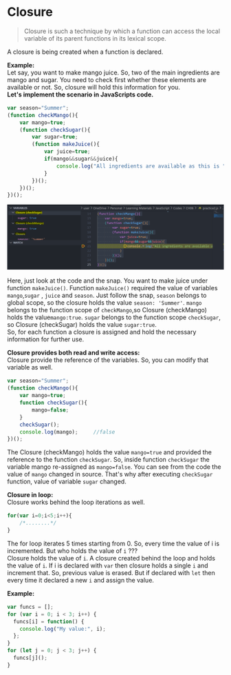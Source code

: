 # Closure
>Closure is such a technique by which a function can access the local variable of its parent functions in its lexical scope.

A closure is being created when a function is declared.  

**Example:**  
Let say, you want to make mango juice. So, two of the main ingredients are mango and sugar. You need to check first whether these elements are available or not. So, closure will hold this information for you.  
**Let's implement the scenario in JavaScripts code.**
```js
var season="Summer";
(function checkMango(){
    var mango=true;
    (function checkSugar(){
        var sugar=true;
        (function makeJuice(){
            var juice=true;
            if(mango&&sugar&&juice){
                console.log("All ingredients are available as this is "+season+"season");
            }
        })();
    })();
})();
```
![Execution process](https://github.com/Jahid-Iqbal/Short-Summary-of-You-Don-t-Know-JavaScript-by-Kyle-Simpson/blob/main/closure.png)

Here, just look at the code and the snap. You want to make juice under function `makeJuice()`. Function `makeJuice()` required the value of variables `mango`,`sugar` , `juice` and `season`. Just follow the snap, `season` belongs to global scope, so the closure holds the value `season: 'Summer'`. `mango` belongs to the function scope of `checkMango`,so Closure (checkMango) holds the value`mango:true`. `sugar` belongs to the function scope `checkSugar`, so Closure (checkSugar) holds the value `sugar:true`.  
So, for each function a closure is assigned and hold the necessary information for further use.

**Closure provides both read and write access:**  
Closure provide the reference of the variables. So, you can modify that variable as well.
```js
var season="Summer";
(function checkMango(){
    var mango=true;
    function checkSugar(){
        mango=false;
    }
    checkSugar();
    console.log(mango);     //false
})();
```
The Closure (checkMango) holds the value `mango=true` and provided the reference to the function `checkSugar`. So, inside function `checkSugar` the variable mango re-assigned as `mango=false`. You can see from the code the value of `mango` changed in source. That's why after executing `checkSugar` function, value of variable `sugar` changed.

**Closure in loop:**  
Closure works behind the loop iterations as well.
```js
for(var i=0;i<5;i++){
    /*........*/
}
```
The for loop iterates 5 times starting from 0. So, every time the value of i is incremented. But who holds the value of `i` ???  
Closure holds the value of `i`. A closure created behind the loop and holds the value of `i`. If i is declared with `var` then closure holds a single `i` and increment that. So, previous value is erased. But if declared with `let` then every time it declared a new `i` and assign the value.

**Example:**

```js
var funcs = [];
for (var i = 0; i < 3; i++) {
  funcs[i] = function() {
    console.log("My value:", i);
  };
}
for (let j = 0; j < 3; j++) {
  funcs[j]();
}
```
